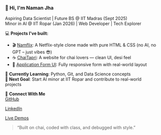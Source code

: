 ### 👋 Hi, I'm Naman Jha  
Aspiring Data Scientist | Future BS @ IIT Madras (Sept 2025)  
Minor in AI @ IIT Ropar (Jan 2026) | Web Developer | Tech Explorer

💻 **Projects I've built:**
- 🎬 [Namflix](#): A Netflix-style clone made with pure HTML & CSS (no AI, no GPT – just vibes 😎)
- ☕ [ChaiTapri](#): A website for chai lovers — clean UI, desi feel
- 📄 [Application Form UI](#): Fully responsive form with real-world layout

🌱 **Currently Learning**: Python, Git, and Data Science concepts  
🚀 **Next Goal**: Start AI minor at IIT Ropar and contribute to real-world projects

🔗 **Connect With Me**  
[GitHub](https://github.com/Naman-iitm) 

[LinkedIn](https://www.linkedin.com/in/naman-iitm/) 

[Live Demos](#)

> “Built on chai, coded with class, and debugged with style.”  
<!--
**Naman-iitm/Naman-iitm** is a ✨ _special_ ✨ repository because its `README.md` (this file) appears on your GitHub profile.

Here are some ideas to get you started:

- 🔭 I’m currently working on ...
- 🌱 I’m currently learning ...
- 👯 I’m looking to collaborate on ...
- 🤔 I’m looking for help with ...
- 💬 Ask me about ...
- 📫 How to reach me: ...
- 😄 Pronouns: ...
- ⚡ Fun fact: ...
-->
